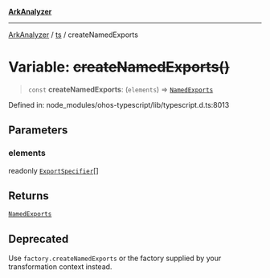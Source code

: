 [**ArkAnalyzer**](../../../../README.md)

***

[ArkAnalyzer](../../../../globals.md) / [ts](../README.md) / createNamedExports

# Variable: ~~createNamedExports()~~

> `const` **createNamedExports**: (`elements`) => [`NamedExports`](../interfaces/NamedExports.md)

Defined in: node\_modules/ohos-typescript/lib/typescript.d.ts:8013

## Parameters

### elements

readonly [`ExportSpecifier`](../interfaces/ExportSpecifier.md)[]

## Returns

[`NamedExports`](../interfaces/NamedExports.md)

## Deprecated

Use `factory.createNamedExports` or the factory supplied by your transformation context instead.
